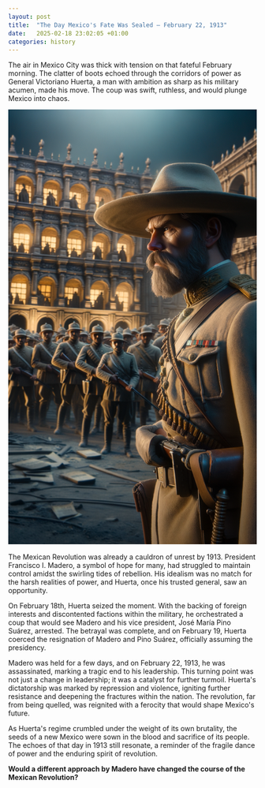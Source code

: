 ```yaml
---
layout: post
title:  "The Day Mexico's Fate Was Sealed – February 22, 1913"
date:   2025-02-18 23:02:05 +01:00
categories: history
---
```

The air in Mexico City was thick with tension on that fateful February morning. The clatter of boots echoed through the corridors of power as General Victoriano Huerta, a man with ambition as sharp as his military acumen, made his move. The coup was swift, ruthless, and would plunge Mexico into chaos.

![Image](/assets/images/18_February_ddfb54e83ef31abea2943206cb7399a1.png)

The Mexican Revolution was already a cauldron of unrest by 1913. President Francisco I. Madero, a symbol of hope for many, had struggled to maintain control amidst the swirling tides of rebellion. His idealism was no match for the harsh realities of power, and Huerta, once his trusted general, saw an opportunity.

On February 18th, Huerta seized the moment. With the backing of foreign interests and discontented factions within the military, he orchestrated a coup that would see Madero and his vice president, José María Pino Suárez, arrested. The betrayal was complete, and on February 19, Huerta coerced the resignation of Madero and Pino Suárez, officially assuming the presidency.

Madero was held for a few days, and on February 22, 1913, he was assassinated, marking a tragic end to his leadership. This turning point was not just a change in leadership; it was a catalyst for further turmoil. Huerta's dictatorship was marked by repression and violence, igniting further resistance and deepening the fractures within the nation. The revolution, far from being quelled, was reignited with a ferocity that would shape Mexico's future.

As Huerta's regime crumbled under the weight of its own brutality, the seeds of a new Mexico were sown in the blood and sacrifice of its people. The echoes of that day in 1913 still resonate, a reminder of the fragile dance of power and the enduring spirit of revolution.

**Would a different approach by Madero have changed the course of the Mexican Revolution?**
